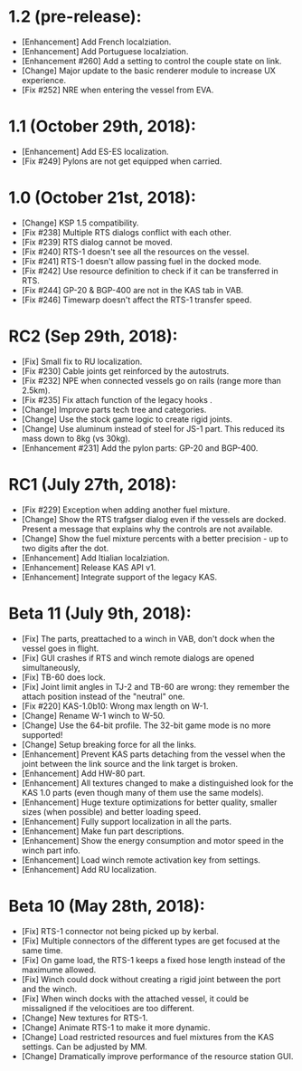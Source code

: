 # 1.2 (pre-release):
* [Enhancement] Add French localziation.
* [Enhancement] Add Portuguese localziation.
* [Enhancement #260] Add a setting to control the couple state on link.
* [Change] Major update to the basic renderer module to increase UX experience.
* [Fix #252] NRE when entering the vessel from EVA.

# 1.1 (October 29th, 2018):
* [Enhancement] Add ES-ES localization.
* [Fix #249] Pylons are not get equipped when carried.

# 1.0 (October 21st, 2018):
* [Change] KSP 1.5 compatibility.
* [Fix #238] Multiple RTS dialogs conflict with each other.
* [Fix #239] RTS dialog cannot be moved.
* [Fix #240] RTS-1 doesn't see all the resources on the vessel.
* [Fix #241] RTS-1 doesn't allow passing fuel in the docked mode.
* [Fix #242] Use resource definition to check if it can be transferred in RTS.
* [Fix #244] GP-20 & BGP-400 are not in the KAS tab in VAB.
* [Fix #246] Timewarp doesn't affect the RTS-1 transfer speed.

# RC2 (Sep 29th, 2018):
* [Fix] Small fix to RU localization.
* [Fix #230] Cable joints get reinforced by the autostruts.
* [Fix #232] NPE when connected vessels go on rails (range more than 2.5km).
* [Fix #235] Fix attach function of the legacy hooks .
* [Change] Improve parts tech tree and categories.
* [Change] Use the stock game logic to create rigid joints.
* [Change] Use aluminum instead of steel for JS-1 part. This reduced its mass down to 8kg (vs 30kg).
* [Enhancement #231] Add the pylon parts: GP-20 and BGP-400.

# RC1 (July 27th, 2018):
* [Fix #229] Exception when adding another fuel mixture.
* [Change] Show the RTS trafgser dialog even if the vessels are docked. Present a message that explains why the controls are not available.
* [Change] Show the fuel mixture percents with a better precision - up to two digits after the dot.
* [Enhancement] Add Itialian localziation.
* [Enhancement] Release KAS API v1.
* [Enhancement] Integrate support of the legacy KAS.

# Beta 11 (July 9th, 2018):
* [Fix] The parts, preattached to a winch in VAB, don't dock when the vessel goes in flight.
* [Fix] GUI crashes if RTS and winch remote dialogs are opened simultaneously,
* [Fix] TB-60 does lock.
* [Fix] Joint limit angles in TJ-2 and TB-60 are wrong: they remember the attach position instead of the "neutral" one.
* [Fix #220] KAS-1.0b10: Wrong max length on W-1.
* [Change] Rename W-1 winch to W-50.
* [Change] Use the 64-bit profile. The 32-bit game mode is no more supported!
* [Change] Setup breaking force for all the links.
* [Enhancement] Prevent KAS parts detaching from the vessel when the joint between the link source and the link target is broken.
* [Enhancement] Add HW-80 part.
* [Enhancement] All textures changed to make a distinguished look for the KAS 1.0 parts (even though many of them use the same models).
* [Enhancement] Huge texture optimizations for better quality, smaller sizes (when possible) and better loading speed.
* [Enhancement] Fully support localization in all the parts.
* [Enhancement] Make fun part descriptions.
* [Enhancement] Show the energy consumption and motor speed in the winch part info.
* [Enhancement] Load winch remote activation key from settings.
* [Enhancement] Add RU localization.

# Beta 10 (May 28th, 2018):
* [Fix] RTS-1 connector not being picked up by kerbal.
* [Fix] Multiple connectors of the different types are get focused at the same time.
* [Fix] On game load, the RTS-1 keeps a fixed hose length instead of the maximume allowed.
* [Fix] Winch could dock without creating a rigid joint between the port and the winch.
* [Fix] When winch docks with the attached vessel, it could be missaligned if the velocitioes are too different.
* [Change] New textures for RTS-1.
* [Change] Animate RTS-1 to make it more dynamic.
* [Change] Load restricted resources and fuel mixtures from the KAS settings. Can be adjusted by MM.
* [Change] Dramatically improve performance of the resource station GUI.
